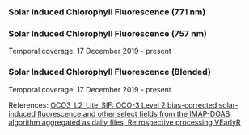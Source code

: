 ### Solar Induced Chlorophyll Fluorescence (771 nm)


### Solar Induced Chlorophyll Fluorescence (757 nm)
Temporal coverage: 17 December 2019 - present


### Solar Induced Chlorophyll Fluorescence (Blended)
Temporal coverage: 17 December 2019 - present

References: [OCO3\_L2\_Lite\_SIF: OCO-3 Level 2 bias-corrected solar-induced fluorescence and other select fields from the IMAP-DOAS algorithm aggregated as daily files, Retrospective processing VEarlyR](https://disc.gsfc.nasa.gov/datasets/OCO3_L2_Lite_SIF_EarlyR/summary?keywords=OCO3_L2_Lite_SIF_EarlyR)